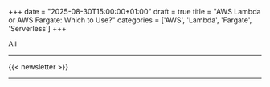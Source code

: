 +++
date = "2025-08-30T15:00:00+01:00"
draft = true
title = "AWS Lambda or AWS Fargate: Which to Use?"
categories = ['AWS', 'Lambda', 'Fargate', 'Serverless']
+++

All  

---

{{< newsletter >}}

---
